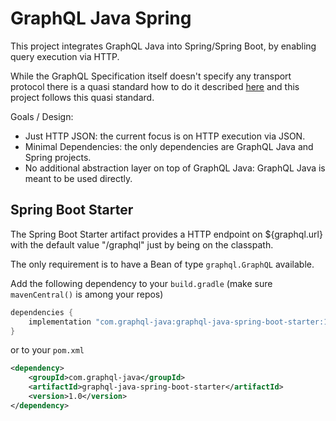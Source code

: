 # GraphQL Java Spring


This project integrates GraphQL Java into Spring/Spring Boot, by enabling query execution via HTTP.

While the GraphQL Specification itself doesn't specify any transport protocol there is a quasi standard how to do it described 
[here](https://graphql.org/learn/serving-over-http/) and this project follows this quasi standard.

Goals / Design:

- Just HTTP JSON: the current focus is on HTTP execution via JSON.
- Minimal Dependencies: the only dependencies are GraphQL Java and Spring projects.
- No additional abstraction layer on top of GraphQL Java: GraphQL Java is meant to be used directly. 



## Spring Boot Starter

The Spring Boot Starter artifact provides a HTTP endpoint on ${graphql.url} with the default value "/graphql" just by being on the classpath.

The only requirement is to have a Bean of type `graphql.GraphQL` available.

Add the following dependency to your `build.gradle` (make sure `mavenCentral()` is among your repos)

```groovy
dependencies {
    implementation "com.graphql-java:graphql-java-spring-boot-starter:1.0"
}

```

or to your `pom.xml`

```xml
<dependency>
    <groupId>com.graphql-java</groupId>
    <artifactId>graphql-java-spring-boot-starter</artifactId>
    <version>1.0</version>
</dependency>

```
